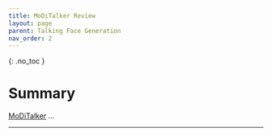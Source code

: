 ```yaml
---
title: MoDiTalker Review
layout: page
parent: Talking Face Generation
nav_order: 2
---
```


{: .no_toc }

# Summary

[MoDiTalker] ...


----

[MoDiTalker]: https://ku-cvlab.github.io/MoDiTalker/